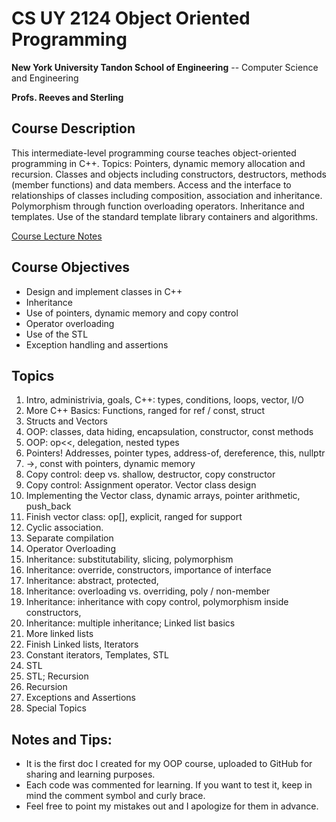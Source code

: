 # CS UY 2124 Object Oriented Programming
**New York University Tandon School of Engineering** -- Computer Science and Engineering

**Profs. Reeves and Sterling**

## Course Description
This intermediate-level programming course teaches object-oriented programming in C++. Topics: Pointers, dynamic memory allocation and recursion. Classes and objects including constructors, destructors, methods (member functions) and data members. Access and the interface to relationships of classes including composition, association and inheritance. Polymorphism through function overloading operators. Inheritance and templates. Use of the standard template library containers and algorithms. 

[Course Lecture Notes](https://cse.engineering.nyu.edu/jsterling/cs2124/Notes/Syllabus.html)

## Course Objectives
- Design and implement classes in C++
- Inheritance
- Use of pointers, dynamic memory and copy control
- Operator overloading
- Use of the STL
- Exception handling and assertions

## Topics
1. Intro, administrivia, goals, C++: types, conditions, loops, vector, I/O
2. More C++ Basics: Functions, ranged for ref / const, struct
3. Structs and Vectors
4. OOP: classes, data hiding, encapsulation, constructor, const methods
5. OOP: op<<, delegation, nested types
6. Pointers! Addresses, pointer types, address-of, dereference, this, nullptr
7. ->, const with pointers, dynamic memory
8. Copy control: deep vs. shallow, destructor, copy constructor
9. Copy control: Assignment operator. Vector class design
10. Implementing the Vector class, dynamic arrays, pointer arithmetic, push_back
11. Finish vector class: op[], explicit, ranged for support
12. Cyclic association.
13. Separate compilation
14. Operator Overloading
15. Inheritance: substitutability, slicing, polymorphism
16. Inheritance: override, constructors, importance of interface
17. Inheritance: abstract, protected,
18. Inheritance: overloading vs. overriding, poly / non-member
19. Inheritance: inheritance with copy control, polymorphism inside constructors,
20. Inheritance: multiple inheritance; Linked list basics
21. More linked lists
22. Finish Linked lists, Iterators
23. Constant iterators, Templates, STL
24. STL
25. STL; Recursion
26. Recursion
27. Exceptions and Assertions
28. Special Topics


## Notes and Tips:
- It is the first doc I created for my OOP course, uploaded to GitHub for sharing and learning purposes. 
- Each code was commented for learning. If you want to test it, keep in mind the comment symbol and curly brace. 
- Feel free to point my mistakes out and I apologize for them in advance. 
